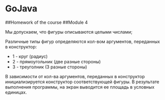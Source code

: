 # GoJava
##Homework of the course
##Module 4 

Мы допускаем, что фигуры описываются целыми числами;

Различные типы фигур определяются кол-вом аргументов, переданных в конструктор:
* 1 - круг (радиус)
* 2 - прямоугольник (две разные стороны)
* 3 - треуголник (3 разные стороны)

В зависимости от кол-ва аргументов, переданных в конструктор инициализируется конструктор соответствующей фигуры.
В результате выполнения программы, на экран выводится ее площадь в условных единицах.

